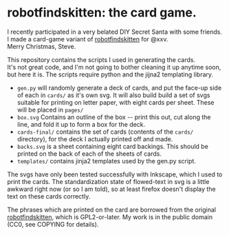 # robotfindskitten: the card game.

I recently participated in a very belated DIY Secret Santa with some 
friends. I made a card-game variant of [robotfindskitten][1] for @xxv.  
Merry Christmas, Steve.

This repository contains the scripts I used in generating the cards.  
It's not great code, and I'm not going to bother cleaning it up anytime 
soon, but here it is. The scripts require python and the jijna2 
templating library.

* `gen.py` will randomly generate a deck of cards, and put the face-up 
  side of each in `cards/` as it's own svg. It will also build build a
  set of svgs suitable for printing on letter paper, with eight cards 
  per sheet. These will be placed in `pages/`
* `box.svg` Contains an outline of the box -- print this out, cut along 
  the line, and fold it up to form a box for the deck.
* `cards-final/` contains the set of cards (contents of the `cards/` 
  directory), for the deck I actually printed off and made.
* `backs.svg` is a sheet containing eight card backings. This should be 
  printed on the back of each of the sheets of cards.
* `templates/` contains jinja2 templates used by the gen.py script.

The svgs have only been tested successfully with Inkscape, which I used 
to print the cards. The standardization state of flowed-text in svg is a 
little awkward right now (or so I am told), so at least firefox doesn't 
display the text on these cards correctly.

The phrases which are printed on the card are borrowed from the original 
[robotfindskitten][1], which is GPL2-or-later. My work is in the public 
domain (CC0, see COPYING for details).

[1]: http://robotfindskitten.org
